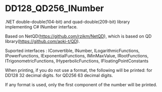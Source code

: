 # DD128_QD256_INumber

.NET double-double(104-bit) and quad-double(209-bit) library implementing C# INumber interface.

Based on NetQD(https://github.com/rzikm/NetQD), which is based on QD library(https://github.com/aoki-t/QD).

Suported interfaces :
IConvertible,
INumber<T>,
ILogarithmicFunctions<T>,
IPowerFunctions<T>,
IExponentialFunctions<T>,
IMinMaxValue<T>,
IRootFunctions<T>,
ITrigonometricFunctions<T>,
IHyperbolicFunctions<T>,
IFloatingPointConstants<T>

When printing, if you do not use a format, the following will be printed:
for DD128 32 decimal digits.
for QD256 63 decimal digits.

If any format is used, only the first component of the number will be printed.
